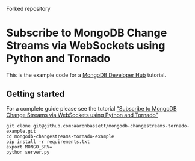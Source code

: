 Forked repository


# Subscribe to MongoDB Change Streams via WebSockets using Python and Tornado

This is the example code for a [MongoDB Developer Hub](https://developer.mongodb.com/) tutorial.

## Getting started

For a complete guide please see the tutorial ["Subscribe to MongoDB Change Streams via WebSockets using Python and Tornado"](https://developer.mongodb.com/how-to/subscribing-changes-browser-websockets)

    git clone git@github.com:aaronbassett/mongodb-changestreams-tornado-example.git
    cd mongodb-changestreams-tornado-example
    pip install -r requirements.txt
    export MONGO_SRV=
    python server.py
